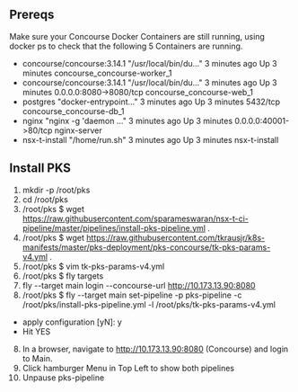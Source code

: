 
## Prereqs
Make sure your Concourse Docker Containers are still running, using docker ps to check that the following 5 Containers are running.
 * concourse/concourse:3.14.1 "/usr/local/bin/du..." 3 minutes ago Up 3 minutes concourse_concourse-worker_1
  * concourse/concourse:3.14.1 "/usr/local/bin/du..." 3 minutes ago Up 3 minutes 0.0.0.0:8080->8080/tcp concourse_concourse-web_1
  * postgres "docker-entrypoint..." 3 minutes ago Up 3 minutes 5432/tcp concourse_concourse-db_1
  * nginx "nginx -g 'daemon ..." 3 minutes ago Up 3 minutes 0.0.0.0:40001->80/tcp nginx-server
  * nsx-t-install "/home/run.sh" 3 minutes ago Up 3 minutes nsx-t-install


## Install PKS 
1. mkdir -p /root/pks
2. cd /root/pks 
2. /root/pks $ wget https://raw.githubusercontent.com/sparameswaran/nsx-t-ci-pipeline/master/pipelines/install-pks-pipeline.yml .
3. /root/pks $ wget https://raw.githubusercontent.com/tkrausjr/k8s-manifests/master/pks-deployment/pks-concourse/tk-pks-params-v4.yml .
4. /root/pks $ vim tk-pks-params-v4.yml
5. /root/pks $ fly targets
6.  fly --target main login --concourse-url http://10.173.13.90:8080
7. /root/pks $  fly --target main set-pipeline -p pks-pipeline -c /root/pks/install-pks-pipeline.yml -l /root/pks/tk-pks-params-v4.yml
  * apply configuration [yN]: y
  * Hit YES
8. In a browser, navigate to http://10.173.13.90:8080 (Concourse) and login to Main.
9. Click hamburger Menu in Top Left to show both pipelines
10. Unpause pks-pipeline




